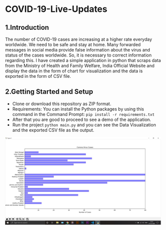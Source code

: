 # COVID-19-Live-Updates

## 1.Introduction
The number of COVID-19 cases are increasing at a higher rate everyday worldwide. We need to be safe and stay at home. Many forwarded messages in social media provide false information about the virus and status of the cases worldwide. So, it is necessary to correct information regarding this. I have created a simple application in python that scraps data from the Ministry of Health and Family Welfare, India Official Website and display the data in the form of chart for visualization and the data is exported in the form of CSV file.

## 2.Getting Started and Setup
* Clone or download this repository as ZIP format.
* Requirements: You can install the Python packages by using this command in the Command Prompt: `pip install -r requirements.txt`
* After that you are good to proceed to see a demo of the application.
* Run the project `python main.py` and you can see the Data Visualization and the exported CSV file as the output.

![alt text](https://raw.githubusercontent.com/smv1999/COVID-19-Live-Updates/master/result.png)
